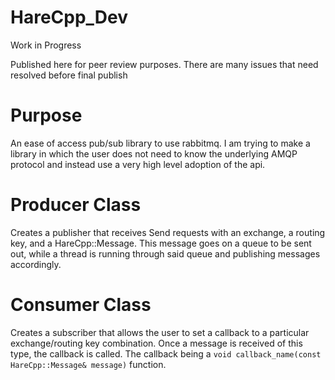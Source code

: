 # HareCpp_Dev

Work in Progress

Published here for peer review purposes.  There are many issues that need resolved before final publish

# Purpose
An ease of access pub/sub library to use rabbitmq.  I am trying to make a library in which the user does not need to know the underlying AMQP protocol and instead use a very high level adoption of the api.

# Producer Class
Creates a publisher that receives Send requests with an exchange, a routing key, and a HareCpp::Message.  This message goes on a queue to be sent out, while a thread is running through said queue and publishing messages accordingly.

# Consumer Class
Creates a subscriber that allows the user to set a callback to a particular exchange/routing key combination.  Once a message is received of this type, the callback is called.  The callback being a `void callback_name(const HareCpp::Message& message)` function.
